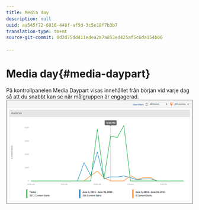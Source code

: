 ```yaml
---
title: Media day
description: null
uuid: aa545f72-6816-448f-af5d-3c5e18f7b3b7
translation-type: tm+mt
source-git-commit: 0d2d75dd411edea2a7a853ed425af5c6da154b06

---
```



# Media day{#media-daypart}

På kontrollpanelen Media Daypart visas innehållet från början vid varje dag så att du snabbt kan se när målgruppen är engagerad.  ![](assets/video-daypart-report.png)

